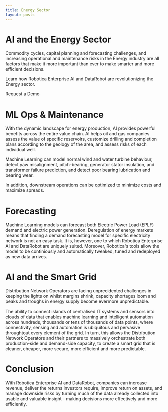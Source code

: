 ```yaml
---
title: Energy Sector
layout: posts
---
```


# AI and the Energy Sector

Commodity cycles, capital planning and forecasting challenges, and increasing operational and maintenance risks in the Energy industry are all factors that make it more important than ever to make smarter and more efficient decisions. 

Learn how Robotica Enterprise AI and DataRobot are revolutionizing the Energy sector.

Request a Demo

# ML Ops & Maintenance

With the dynamic landscape for energy production, AI provides powerful benefits across the entire value chain. AI helps oil and gas companies assess the value of specific reservoirs, customize drilling and completion plans according to the geology of the area, and assess risks of each individual well.

Machine Learning can model normal wind and water turbine behaviour, detect yaw misalignment, pitch-bearing, generator stator insulation, and transformer failure prediction, and detect poor bearing lubrication and bearing wear.

In addition, downstream operations can be optimized to minimize costs and maximize spreads.

# Forecasting

Machine Learning models can forecast both Electric Power Load (EPLF) demand and electric power generation. Deregulation of energy markets means that finding a demand forecasting model for specific electricity network is not an easy task.  It is, however, one to which Robotica Enterprise AI and DataRobot are uniquely suited.  Moreover, Robotica's tools allow the model to be continiously and automatically tweaked, tuned and redeployed as new data arrives.

# AI and the Smart Grid

Distribution Network Operators are facing unprecidented challenges in keeping the lights on whilst margins shrink, capacity shortages loom and peaks and troughs in energy supply become evermore unpredictable.

The ability to connect islands of centralised IT systems and sensors into clouds of data that enables machine learning and intelligent automation across hundreds, thousands or tens of thousands of data points, where connectivity, sensing and automation is ubiquitous and pervasive throughtout every element of the grid.  In turn, this allows the Distribution Network Operators and their partners to massively orchestrate both production-side and demand-side capacity, to create a smart grid that is cleaner, cheaper, more secure, more efficient and more predictable.

# Conclusion

With Robotica Enterprise AI and DataRobot, companies can increase revenue, deliver the returns investors require, improve return on assets, and manage downside risks by turning much of the data already collected into usable and valuable insight - making decisions more effectively and more efficiently.
